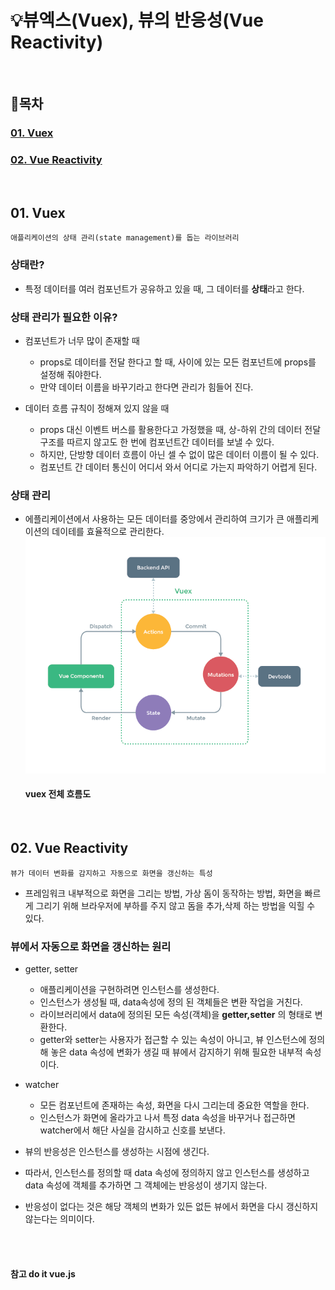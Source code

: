 # 💡뷰엑스(Vuex), 뷰의 반응성(Vue Reactivity)

<br>

## 📝목차 
### [01. Vuex](#01-Vuex)

### [02. Vue Reactivity](#02-Vue-Reactivity)

<br>

## 01. Vuex
    애플리케이션의 상태 관리(state management)를 돕는 라이브러리

### 상태란? 
  - 특정 데이터를 여러 컴포넌트가 공유하고 있을 때, 그 데이터를 **상태**라고 한다.

### 상태 관리가 필요한 이유? 
- 컴포넌트가 너무 많이 존재할 때 

  - props로 데이터를 전달 한다고 할 때, 사이에 있는 모든 컴포넌트에 props를 설정해 줘야한다.
  - 만약 데이터 이름을 바꾸기라고 한다면 관리가 힘들어 진다.

- 데이터 흐름 규칙이 정해져 있지 않을 때   

  - props 대신 이벤트 버스를 활용한다고 가정했을 때, 상-하위 간의 데이터 전달 구조를 따르지 않고도 한 번에 컴포넌트간 데이터를 보낼 수 있다.
  - 하지만, 단방향 데이터 흐름이 아닌 셀 수 없이 많은 데이터 이름이 될 수 있다. 
  - 컴포넌트 간 데이터 통신이 어디서 와서 어디로 가는지 파악하기 어렵게 된다.

### 상태 관리
- 에플리케이션에서 사용하는 모든 데이터를 중앙에서 관리하여 크기가 큰 애플리케이션의 데이테를 효율적으로 관리한다. 
  ![image](img/vuex-diagram.png) 
  #### vuex 전체 흐름도

<br>

## 02. Vue Reactivity
    뷰가 데이터 변화를 감지하고 자동으로 화면을 갱신하는 특성

- 프레임워크 내부적으로 화면을 그리는 방법, 가상 돔이 동작하는 방법, 화면을 빠르게 그리기 위해 브라우저에 부하를 주지 않고 돔을 추가,삭제 하는 방법을 익힐 수 있다.

### 뷰에서 자동으로 화면을 갱신하는 원리
- getter, setter
  - 애플리케이션을 구현하려면 인스턴스를 생성한다.
  - 인스턴스가 생성될 때, data속성에 정의 된 객체들은 변환 작업을 거친다.
  - 라이브러리에서 data에 정의된 모든 속성(객체)을 **getter,setter** 의 형태로 변환한다. 
  - getter와 setter는 사용자가 접근할 수 있는 속성이 아니고, 뷰 인스턴스에 정의해 놓은 data 속성에 변화가 생길 때 뷰에서 감지하기 위해 필요한 내부적 속성이다.  

- watcher
  - 모든 컴포넌트에 존재하는 속성, 화면을 다시 그리는데 중요한 역할을 한다.
  - 인스턴스가 화면에 올라가고 나서 특정 data 속성을 바꾸거나 접근하면 watcher에서 해단 사실을 감시하고 신호를 보낸다.

- 뷰의 반응성은 인스턴스를 생성하는 시점에 생긴다. 
- 따라서, 인스턴스를 정의할 때 data 속성에 정의하지 않고 인스턴스를 생성하고 data 속성에 객체를 추가하면 그 객체에는 반응성이 생기지 않는다. 
- 반응성이 없다는 것은 해당 객체의 변화가 있든 없든 뷰에서 화면을 다시 갱신하지 않는다는 의미이다. 


<br><br>
						  
#### 참고 do it vue.js
